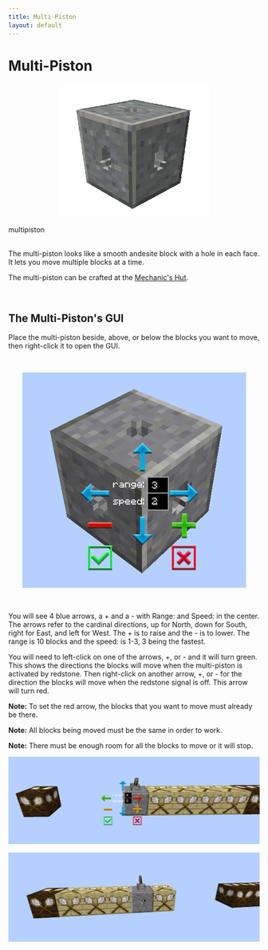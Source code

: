 ```yaml
---
title: Multi-Piston
layout: default
---
```

# Multi-Piston

<div class="infobox box text-center">
    <p style="text-align:center;"><img src="../../assets/images/items/multipiston.png" alt="Multi-Piston"></p>
    <recipe>multipiston</recipe>
</div>
<br>

The multi-piston looks like a smooth andesite block with a hole in each face. It lets you move multiple blocks at a time.

The multi-piston can be crafted at the [Mechanic's Hut](../../source/buildings/mechanic).

<br>

## The Multi-Piston's GUI

Place the multi-piston beside, above, or below the blocks you want to move, then right-click it to open the GUI. 

<br>
<p style="text-align:center;"><img src="../../assets/images/gui/multiblockgui.png" alt="Multi-Piston GUI"></p>
<br>

You will see 4 blue arrows, a + and a - with Range: and Speed: in the center. The arrows refer to the cardinal directions, up for North, down for South, right for East, and left for West. The + is to raise and the - is to lower.  The range is 10 blocks and the speed: is 1-3, 3 being the fastest. 

You will need to left-click on one of the arrows, +, or - and it will turn green. This shows the directions the blocks will move when the multi-piston is activated by redstone. Then right-click on another arrow, +, or - for the direction the blocks will move when the redstone signal is off. This arrow will turn red.

**Note:** To set the red arrow, the blocks that you want to move must already be there.

**Note:** All blocks being moved must be the same in order to work.

**Note:** There must be enough room for all the blocks to move or it will stop.


<p style="text-align:center;"><img src="../../assets/images/misc/multiblockroom.png" alt="Multi-Piston GUI"></p>


<p style="text-align:center;"><img src="../../assets/images/misc/multiblockblock.png" alt="Multi-Piston GUI"></p>
<br>

